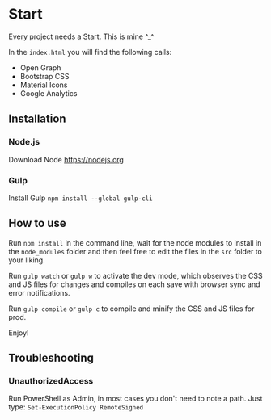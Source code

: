 # Start
Every project needs a Start. This is mine ^_^

In the `index.html` you will find the following calls:

* Open Graph
* Bootstrap CSS
* Material Icons
* Google Analytics

## Installation

### Node.js

Download Node https://nodejs.org

### Gulp

Install Gulp `npm install --global gulp-cli`

## How to use

Run `npm install` in the command line, wait for the node modules to install in the `node_modules` folder and then feel free to edit the files in the `src` folder to your liking.

Run `gulp watch` or `gulp w` to activate the dev mode, which observes the CSS and JS files for changes and compiles on each save with browser sync and error notifications.

Run `gulp compile` or `gulp c` to compile and minify the CSS and JS files for prod.

Enjoy!

## Troubleshooting

### UnauthorizedAccess

Run PowerShell as Admin, in most cases you don't need to note a path. Just type: `Set-ExecutionPolicy RemoteSigned`
